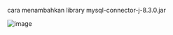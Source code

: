 cara menambahkan library mysql-connector-j-8.3.0.jar


![image](https://github.com/user-attachments/assets/83d91c90-78eb-4cef-af72-ad1db94b165d)
